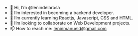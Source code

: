 - 👋 Hi, I’m @lenindelarosa
- 👀 I’m interested in becoming a backend developer. 
- 🌱 I’m currently learning Reactjs, Javascript, CSS and HTML.
- 💞️ I’m looking to collaborate on Web Development projects. 
- 📫 How to reach me: leninmanueld@gmail.com

<!---
lenindelarosa/lenindelarosa is a ✨ special ✨ repository because its `README.md` (this file) appears on your GitHub profile.
You can click the Preview link to take a look at your changes.
--->
